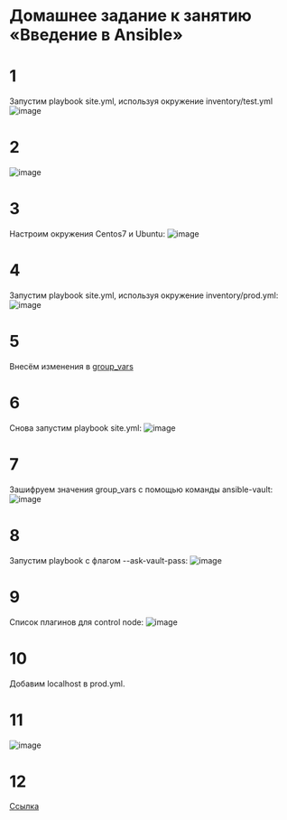 # Домашнее задание к занятию  «Введение в Ansible»

#  1 
Запустим playbook site.yml, используя окружение inventory/test.yml
![image](https://github.com/Dimarkle/DevOps/assets/118626944/492b451f-7fa5-464e-b10b-8cd965be9f5b)

# 2
![image](https://github.com/Dimarkle/DevOps/assets/118626944/b405eb25-5dc2-48a5-baa9-5b6511035521)

# 3
Настроим окружения Centos7 и Ubuntu:
![image](https://github.com/Dimarkle/DevOps/assets/118626944/a3780d8c-520e-45db-9888-138be030533e)


# 4
Запустим playbook site.yml, используя окружение inventory/prod.yml:
![image](https://github.com/Dimarkle/DevOps/assets/118626944/9b4541eb-89c1-4f2f-9819-aafff7f6bb17)

# 5
Внесём изменения в [group_vars](https://github.com/Dimarkle/DevOps/tree/main/%D0%92%D0%B2%D0%B5%D0%B4%D0%B5%D0%BD%D0%B8%D0%B5%20%D0%B2%20Ansible/playbook%20(1)/group_vars)
# 6
Снова запустим playbook site.yml:
![image](https://github.com/Dimarkle/DevOps/assets/118626944/a37057f7-980e-4518-9ac2-250a26adb03f)

# 7
Зашифруем значения group_vars с помощью команды ansible-vault:
![image](https://github.com/Dimarkle/DevOps/assets/118626944/c92d43a3-98d6-4f18-ae78-df3c2bac4134)

# 8
Запустим playbook с флагом --ask-vault-pass:
![image](https://github.com/Dimarkle/DevOps/assets/118626944/75d5229c-99ca-4790-8f74-017450d90d22)

# 9
Список плагинов для control node:
![image](https://github.com/Dimarkle/DevOps/assets/118626944/ca18ce12-de21-4742-9871-2c3721dff931)

# 10
Добавим localhost в prod.yml.

# 11
![image](https://github.com/Dimarkle/DevOps/assets/118626944/7e809ab6-d96f-436f-b7b5-3f084f6a2d39)
# 12 
[Ссылка](https://github.com/Dimarkle/DevOps/tree/main/%D0%92%D0%B2%D0%B5%D0%B4%D0%B5%D0%BD%D0%B8%D0%B5%20%D0%B2%20Ansible/playbook%20(1))


